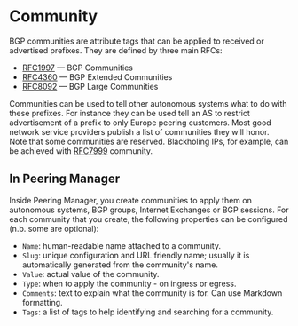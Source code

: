# Community

BGP communities are attribute tags that can be applied to received or
advertised prefixes. They are defined by three main RFCs:

  * [RFC1997](https://tools.ietf.org/html/rfc1997) — BGP Communities
  * [RFC4360](https://tools.ietf.org/html/rfc4360) — BGP Extended Communities
  * [RFC8092](https://tools.ietf.org/html/rfc8092) — BGP Large Communities

Communities can be used to tell other autonomous systems what to do with these
prefixes. For instance they can be used tell an AS to restrict advertisement
of a prefix to only Europe peering customers. Most good network service
providers publish a list of communities they will honor. Note that some
communities are reserved. Blackholing IPs, for example, can be achieved with
[RFC7999](https://tools.ietf.org/html/rfc7999) community.

## In Peering Manager

Inside Peering Manager, you create communities to apply them on autonomous
systems, BGP groups, Internet Exchanges or BGP sessions. For each community
that you create, the following properties can be configured (n.b. some are
optional):

  * `Name`: human-readable name attached to a community.
  * `Slug`: unique configuration and URL friendly name; usually it is
     automatically generated from the community's name.
  * `Value`: actual value of the community.
  * `Type`: when to apply the community - on ingress or egress.
  * `Comments`: text to explain what the community is for. Can use Markdown
    formatting.
  * `Tags`: a list of tags to help identifying and searching for a community.
